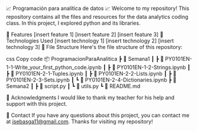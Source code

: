 📈 Programación para analítica de datos 📈
Welcome to my repository! This repository contains all the files and resources for the data analytics coding class. In this project, I explored python and its libraries.

🌟 Features
[insert feature 1]
[insert feature 2]
[insert feature 3]
🎨 Technologies Used
[insert technology 1]
[insert technology 2]
[insert technology 3]
📂 File Structure
Here's the file structure of this repository:

css
Copy code
📦 ProgramacionParaAnalitica
 ┣ 📂 Semana1
 ┃ ┣ 📜 PY0101EN-1-1-Write_your_first_python_code.ipynb
 ┃ ┣ 📜 PY0101EN-1-2-Strings.ipynb
 ┃ ┣ 📜 PY0101EN-2-1-Tuples.ipynb
 ┃ ┣ 📜 PY0101EN-2-2-Lists.ipynb
 ┃ ┣ 📜 PY0101EN-2-3-Sets.ipynb
 ┃ ┗ 📜 PY0101EN-2-4-Dictionaries.ipynb
 ┣ 📂 Semana2
 ┃ ┣ 📜 script.py
 ┃ ┗ 📜 utils.py
 ┗ 📜 README.md

🙏 Acknowledgments
I would like to thank my teacher for his help and support with this project.

📩 Contact
If you have any questions about this project, you can contact me at jsebasga11@gmail.com. Thanks for visiting my repository! 
